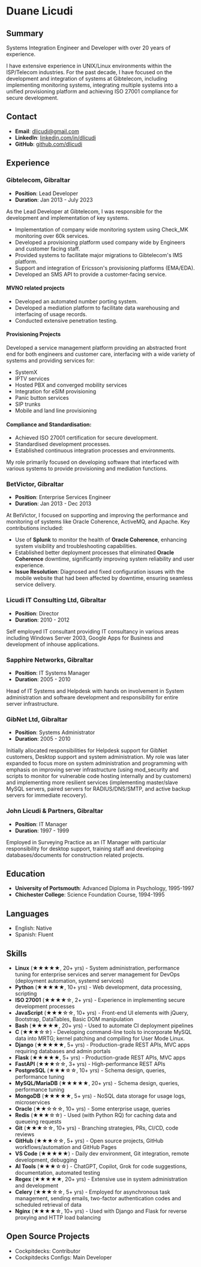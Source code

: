 # Duane Licudi

## Summary

Systems Integration Engineer and Developer with over 20 years of experience.

I have extensive experience in UNIX/Linux environments within the ISP/Telecom industries. For the past decade, I have focused on the development and integration of systems at Gibtelecom, including implementing monitoring systems, integrating multiple systems into a unified provisioning platform and achieving ISO 27001 compliance for secure development.


## Contact
- **Email**: dlicudi@gmail.com
- **LinkedIn**: [linkedin.com/in/dlicudi](https://linkedin.com/in/dlicudi)
- **GitHub**: [github.com/dlicudi](https://github.com/dlicudi)

## Experience

### Gibtelecom, Gibraltar
- **Position**: Lead Developer
- **Duration**: Jan 2013 - July 2023

As the Lead Developer at Gibtelecom, I was responsible for the development and implementation of key systems.

- Implementation of company wide monitoring system using Check_MK monitoring over 60k services.
- Developed a provisioning platform used company wide by Engineers and customer facing staff.
- Provided systems to facilitate major migrations to Gibtelecom's IMS platform.
- Support and integration of Ericsson's provisioning platforms (EMA/EDA).
- Developed an SMS API to provide a customer-facing service.

#### MVNO related projects
- Developed an automated number porting system.
- Developed a mediation platform to facilitate data warehousing and interfacing of usage records.
- Conducted extensive penetration testing.

#### Provisioning Projects

Developed a service management platform providing an abstracted front end for both engineers and customer care, interfacing with a wide variety of systems and providing services for:

- SystemX
- IPTV services
- Hosted PBX and converged mobility services
- Integration for eSIM provisioning
- Panic button services
- SIP trunks
- Mobile and land line provisioning


#### Compliance and Standardisation:
- Achieved ISO 27001 certification for secure development.
- Standardised development processes.
- Established continuous integration processes and environments.

My role primarily focused on developing software that interfaced with various systems to provide provisioning and mediation functions.

### BetVictor, Gibraltar
- **Position**: Enterprise Services Engineer
- **Duration**: Jan 2013 - Dec 2013

At BetVictor, I focused on supporting and improving the performance and monitoring of systems like Oracle Coherence, ActiveMQ, and Apache. Key contributions included:

- Use of **Splunk** to monitor the health of **Oracle Coherence**, enhancing system visibility and troubleshooting capabilities.
- Established better deployment processes that eliminated **Oracle Coherence** downtime, significantly improving system reliability and user experience.
- **Issue Resolution**: Diagnosed and fixed configuration issues with the mobile website that had been affected by downtime, ensuring seamless service delivery.

### Licudi IT Consulting Ltd, Gibraltar
- **Position**: Director
- **Duration**: 2010 - 2012

Self employed IT consultant providing IT consultancy in various areas including
Windows Server 2003, Google Apps for Business and development of inhouse applications.

### Sapphire Networks, Gibraltar
- **Position**: IT Systems Manager
- **Duration**: 2005 - 2010

Head of IT Systems and Helpdesk with hands on involvement in System administration and software development and responsibility for entire server infrastructure.

### GibNet Ltd, Gibraltar
- **Position**: Systems Administrator
- **Duration**: 2005 - 2010

Initially allocated responsibilities for Helpdesk support for GibNet customers, Desktop support
and system administration. My role was later expanded to focus more on system administration and
programming with emphasis on improving server infrastructure (using mod_security and scripts to
monitor for vulnerable code hosting internally and by customers) and implementing more resilient
services (implementing master/slave MySQL servers, paired servers for RADIUS/DNS/SMTP, and active backup servers for immediate recovery).

### John Licudi & Partners, Gibraltar
- **Position**: IT Manager
- **Duration**: 1997 - 1999

Employed in Surveying Practice as an IT Manager with particular responsibility for desktop support, training staff and developing databases/documents for construction related projects.

## Education
- **University of Portsmouth**: Advanced Diploma in Psychology, 1995-1997
- **Chichester College**: Science Foundation Course, 1994-1995

## Languages

- English: Native
- Spanish: Fluent


## Skills

- **Linux** (★★★★★, 20+ yrs) - System administration, performance tuning for enterprise services and server management for DevOps (deployment automation, systemd services)
- **Python** (★★★★★, 10+ yrs) - Web development, data processing, scripting
- **ISO 27001** (★★★★☆, 2+ yrs) - Experience in implementing secure development processes
- **JavaScript** (★★★☆☆, 10+ yrs) - Front-end UI elements with jQuery, Bootstrap, DataTables, Basic DOM manipulation
- **Bash** (★★★★★, 20+ yrs) - Used to automate CI deployment pipelines
- **C** (★★★☆☆) - Developing command-line tools to incorporate MySQL data into MRTG; kernel patching and compiling for User Mode Linux.
- **Django** (★★★★★, 5+ yrs) - Production-grade REST APIs, MVC apps requiring databases and admin portals
- **Flask** (★★★★★, 5+ yrs) - Production-grade REST APIs, MVC apps
- **FastAPI** (★★★☆☆, 3+ yrs) - High-performance REST APIs
- **PostgreSQL** (★★★☆☆, 10+ yrs) - Schema design, queries, performance tuning
- **MySQL/MariaDB** (★★★★★, 20+ yrs) - Schema design, queries, performance tuning
- **MongoDB** (★★★★★, 5+ yrs) - NoSQL data storage for usage logs, microservices
- **Oracle** (★★☆☆☆, 10+ yrs) - Some enterprise usage, queries
- **Redis** (★★★☆☆) - Used (with Python RQ) for caching data and queueing requests
- **Git** (★★★☆☆, 10+ yrs) - Branching strategies, PRs, CI/CD, code reviews
- **GitHub** (★★★☆☆, 5+ yrs) - Open source projects, GitHub workflows/automation and GitHub Pages
- **VS Code** (★★★★★) - Daily dev environment, Git integration, remote development, debugging
- **AI Tools** (★★★☆☆) - ChatGPT, Copilot, Grok for code suggestions, documentation, automated testing
- **Regex** (★★★★★, 20+ yrs) - Extensive use in system administration and development
- **Celery** (★★★☆☆, 5+ yrs) - Employed for asynchronous task management, sending emails, two-factor authentication codes and scheduled retrieval of data
- **Nginx** (★★★★☆, 10+ yrs) - Used with Django and Flask for reverse proxying and HTTP load balancing

## Open Source Projects

- Cockpitdecks: Contributor
- Cockpitdecks Configs: Main Developer
